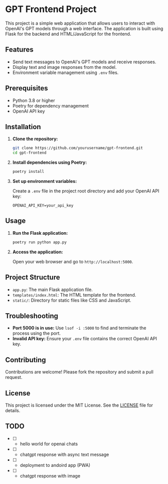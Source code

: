 # GPT Frontend Project

This project is a simple web application that allows users to interact with OpenAI's GPT models through a web interface. The application is built using Flask for the backend and HTML/JavaScript for the frontend.

## Features

- Send text messages to OpenAI's GPT models and receive responses.
- Display text and image responses from the model.
- Environment variable management using `.env` files.

## Prerequisites

- Python 3.8 or higher
- Poetry for dependency management
- OpenAI API key

## Installation

1. **Clone the repository:**

   ```bash
   git clone https://github.com/yourusername/gpt-frontend.git
   cd gpt-frontend
   ```

2. **Install dependencies using Poetry:**

   ```bash
   poetry install
   ```

3. **Set up environment variables:**

   Create a `.env` file in the project root directory and add your OpenAI API key:

   ```plaintext
   OPENAI_API_KEY=your_api_key
   ```

## Usage

1. **Run the Flask application:**

   ```bash
   poetry run python app.py
   ```

2. **Access the application:**

   Open your web browser and go to `http://localhost:5000`.

## Project Structure

- `app.py`: The main Flask application file.
- `templates/index.html`: The HTML template for the frontend.
- `static/`: Directory for static files like CSS and JavaScript.

## Troubleshooting

- **Port 5000 is in use:** Use `lsof -i :5000` to find and terminate the process using the port.
- **Invalid API key:** Ensure your `.env` file contains the correct OpenAI API key.

## Contributing

Contributions are welcome! Please fork the repository and submit a pull request.

## License

This project is licensed under the MIT License. See the [LICENSE](LICENSE) file for details.

## TODO

- [ ] - hello world for openai chats
- [ ] - chatgpt response with async text message
- [ ] - deployment to andoird app (PWA)
- [ ] - chatgpt response with image
